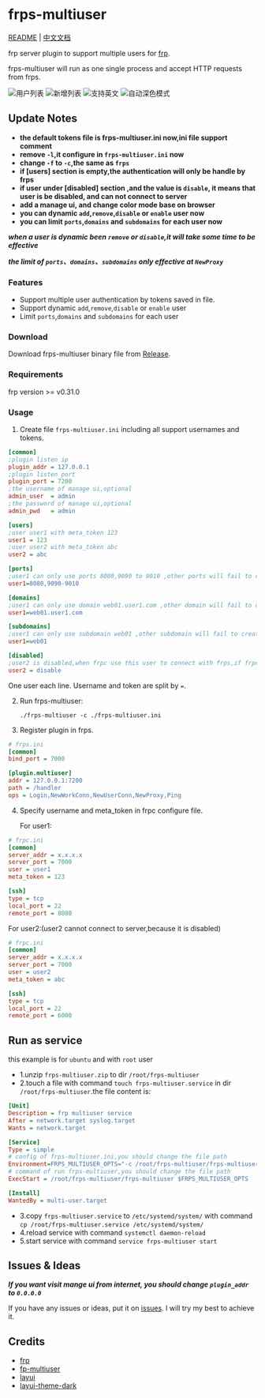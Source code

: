 # frps-multiuser

[README](README.md) | [中文文档](README_zh.md)

frp server plugin to support multiple users for [frp](https://github.com/fatedier/frp).

frps-multiuser will run as one single process and accept HTTP requests from frps.

![用户列表](screenshots/user%20list.png)
![新增列表](screenshots/new%20user.png)
![支持英文](screenshots/i18n.png)
![自动深色模式](screenshots/dark%20mode.png)

## Update Notes

+ **the default tokens file is frps-multiuser.ini now,ini file support comment**
+ **remove `-l`,it configure in `frps-multiuser.ini` now**
+ **change `-f` to `-c`,the same as `frps`**
+ **if \[users\] section is empty,the authentication will only be handle by frps**
+ **if user under \[disabled\] section ,and the value is `disable`, it means that user is be disabled, and can not connect to server**
+ **add a manage ui, and change color mode base on browser**
+ **you can dynamic `add`,`remove`,`disable` or `enable` user now**
+ **you can limit `ports`,`domains` and `subdomains` for each user now**

***when a user is dynamic been `remove` or `disable`,it will take some time to be effective***

***the limit of `ports`、`domains`、`subdomains` only effective at `NewProxy`***

### Features

* Support multiple user authentication by tokens saved in file.
* Support dynamic `add`,`remove`,`disable` or `enable` user
* Limit `ports`,`domains` and `subdomains` for each user

### Download

Download frps-multiuser binary file from [Release](../../releases).

### Requirements

frp version >= v0.31.0

### Usage

1. Create file `frps-multiuser.ini` including all support usernames and tokens.

```ini
[common]
;plugin listen ip
plugin_addr = 127.0.0.1
;plugin listen port
plugin_port = 7200
;the username of manage ui,optional
admin_user  = admin
;the password of manage ui,optional
admin_pwd   = admin

[users]
;user user1 with meta_token 123
user1 = 123
;user user2 with meta_token abc
user2 = abc

[ports]
;user1 can only use ports 8080,9090 to 9010 ,other ports will fail to create proxy (frpc can normally startup)
user1=8080,9090-9010

[domains]
;user1 can only use domain web01.user1.com ,other domain will fail to create proxy (frpc can normally startup)
user1=web01.user1.com

[subdomains]
;user1 can only use subdomain web01 ,other subdomain will fail to create proxy (frpc can normally startup)
user1=web01

[disabled]
;user2 is disabled,when frpc use this user to connect with frps,if frpc is not startup,it cannot startup,if it's already startup,it will always show error logs on console
user2 = disable
```

   One user each line. Username and token are split by `=`.

2. Run frps-multiuser:

   `./frps-multiuser -c ./frps-multiuser.ini`

3. Register plugin in frps.

```ini
# frps.ini
[common]
bind_port = 7000

[plugin.multiuser]
addr = 127.0.0.1:7200
path = /handler
ops = Login,NewWorkConn,NewUserConn,NewProxy,Ping
```

4. Specify username and meta_token in frpc configure file.

   For user1:

```ini
# frpc.ini
[common]
server_addr = x.x.x.x
server_port = 7000
user = user1
meta_token = 123

[ssh]
type = tcp
local_port = 22
remote_port = 8080
```

   For user2:(user2 cannot connect to server,because it is disabled)

```ini
# frpc.ini
[common]
server_addr = x.x.x.x
server_port = 7000
user = user2
meta_token = abc

[ssh]
type = tcp
local_port = 22
remote_port = 6000
```

## Run as service

this example is for `ubuntu` and with `root` user

+ 1.unzip `frps-multiuser.zip` to dir `/root/frps-multiuser`
+ 2.touch a file with command `touch frps-multiuser.service` in dir `/root/frps-multiuser`.the file content is:
```ini
[Unit]
Description = frp multiuser service
After = network.target syslog.target
Wants = network.target

[Service]
Type = simple
# config of frps-multiuser.ini,you should change the file path
Environment=FRPS_MULTIUSER_OPTS="-c /root/frps-multiuser/frps-multiuser.ini"
# command of run frps-multiuser,you should change the file path
ExecStart = /root/frps-multiuser/frps-multiuser $FRPS_MULTIUSER_OPTS

[Install]
WantedBy = multi-user.target
```
+ 3.copy `frps-multiuser.service` to `/etc/systemd/system/` with command `cp /root/frps-multiuser.service /etc/systemd/system/`
+ 4.reload service with command `systemctl daemon-reload`
+ 5.start service with command `service frps-multiuser start`

## Issues & Ideas

___If you want visit mange ui from internet, you should change `plugin_addr` to `0.0.0.0`___

If you have any issues or ideas, put it on [issues](https://github.com/yhl452493373/frps-multiuser/issues). I will try my best to achieve it.

## Credits

+ [frp](https://github.com/fatedier/frp)
+ [fp-multiuser](https://github.com/gofrp/fp-multiuser)
+ [layui](https://github.com/layui/layui)
+ [layui-theme-dark](https://github.com/Sight-wcg/layui-theme-dark)

